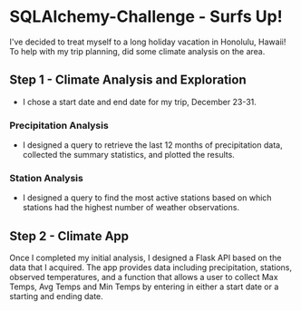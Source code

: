 # SQLAlchemy-Challenge - Surfs Up!

I've decided to treat myself to a long holiday vacation in Honolulu, Hawaii! To help with my trip planning, did some climate analysis on the area.

## Step 1 - Climate Analysis and Exploration

* I chose a start date and end date for my trip, December 23-31.

### Precipitation Analysis

* I designed a query to retrieve the last 12 months of precipitation data, collected the summary statistics, and plotted the results.

### Station Analysis

* I designed a query to find the most active stations based on which stations had the highest number of weather observations.

## Step 2 - Climate App

Once I completed my initial analysis, I designed a Flask API based on the data that I acquired. The app provides data including precipitation, stations, observed temperatures, and a function that allows a user to collect Max Temps, Avg Temps and Min Temps by entering in either a start date or a starting and ending date.
